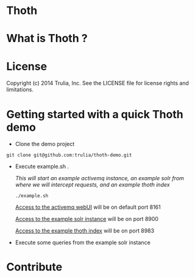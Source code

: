 Thoth
=============

What is Thoth ?
=============

License
=============
Copyright (c) 2014 Trulia, Inc. See the LICENSE file for license rights and limitations.

Getting started with a quick Thoth demo
=============
- Clone the demo project 
```
git clone git@github.com:trulia/thoth-demo.git
```
- Execute example.sh . 

    *This will start an example activemq instance, an example solr from where we will intercept requests, and an example thoth index*
    ```
    ./example.sh
    ``` 
    [Access to the activemq webUI](http://localhost:8161/admin/queues.jsp) will be on default port 8161
    
    [Access to the example solr instance](http://localhost:8900) will be on port 8900
    
    [Access to the example thoth index](http://localhost:8983) will be on port 8983
    
- Execute some queries from the example solr instance 


Contribute
=============
